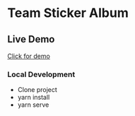 # Team Sticker Album

## Live Demo
[Click for demo](https://team-sticker-album.netlify.app/)

### Local Development
- Clone project
- yarn install
- yarn serve
